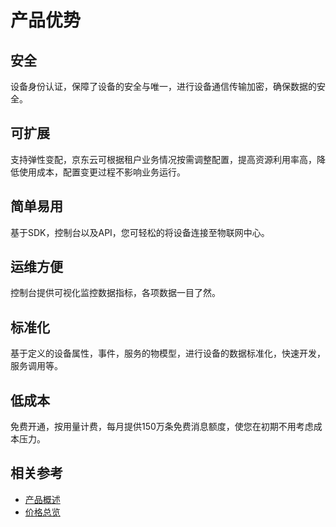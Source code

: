 # 产品优势

## **安全**

设备身份认证，保障了设备的安全与唯一，进行设备通信传输加密，确保数据的安全。

## **可扩展**

支持弹性变配，京东云可根据租户业务情况按需调整配置，提高资源利用率高，降低使用成本，配置变更过程不影响业务运行。

## **简单易用**

基于SDK，控制台以及API，您可轻松的将设备连接至物联网中心。

## **运维方便**

控制台提供可视化监控数据指标，各项数据一目了然。

## **标准化**

基于定义的设备属性，事件，服务的物模型，进行设备的数据标准化，快速开发，服务调用等。

## **低成本**

免费开通，按用量计费，每月提供150万条免费消息额度，使您在初期不用考虑成本压力。

## 相关参考

- [产品概述](../Introduction/Product-Overview.md)
- [价格总览](../Pricing/Price-Overview.md)
